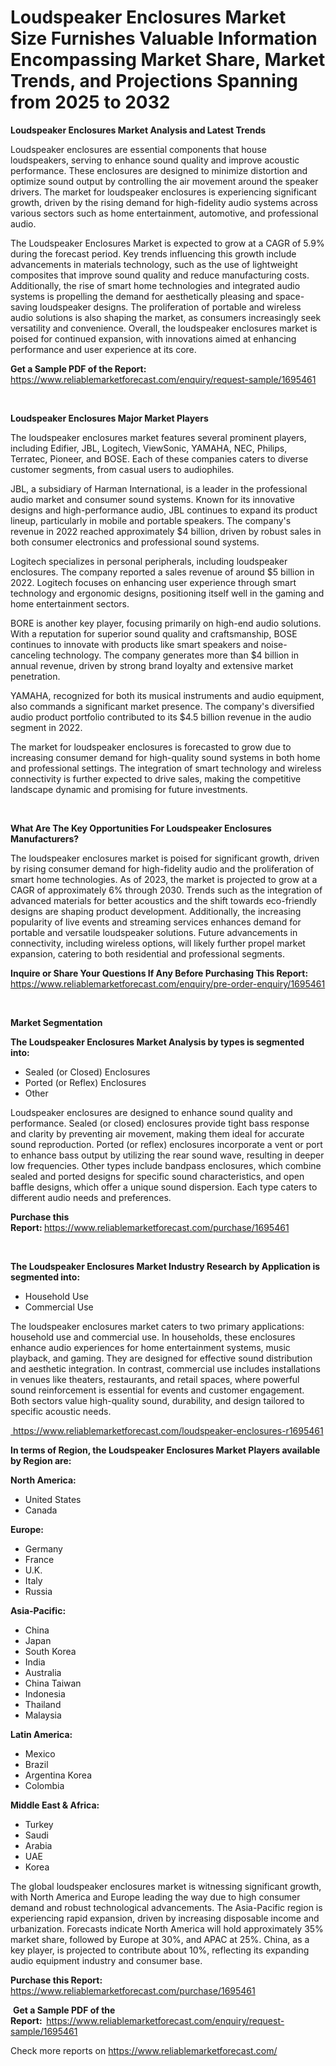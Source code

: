 <p><h1>Loudspeaker Enclosures Market Size Furnishes Valuable Information Encompassing Market Share, Market Trends, and Projections Spanning from 2025 to 2032</h1></p><p><strong>Loudspeaker Enclosures Market Analysis and Latest Trends</strong></p>
<p><p>Loudspeaker enclosures are essential components that house loudspeakers, serving to enhance sound quality and improve acoustic performance. These enclosures are designed to minimize distortion and optimize sound output by controlling the air movement around the speaker drivers. The market for loudspeaker enclosures is experiencing significant growth, driven by the rising demand for high-fidelity audio systems across various sectors such as home entertainment, automotive, and professional audio.</p><p>The Loudspeaker Enclosures Market is expected to grow at a CAGR of 5.9% during the forecast period. Key trends influencing this growth include advancements in materials technology, such as the use of lightweight composites that improve sound quality and reduce manufacturing costs. Additionally, the rise of smart home technologies and integrated audio systems is propelling the demand for aesthetically pleasing and space-saving loudspeaker designs. The proliferation of portable and wireless audio solutions is also shaping the market, as consumers increasingly seek versatility and convenience. Overall, the loudspeaker enclosures market is poised for continued expansion, with innovations aimed at enhancing performance and user experience at its core.</p></p>
<p><strong>Get a Sample PDF of the Report:&nbsp;</strong> <a href="https://www.reliablemarketforecast.com/enquiry/request-sample/1695461?utm_campaign=2300&utm_medium=2&utm_source=Github&utm_content=ia&utm_term=27032025&utm_id=loudspeaker-enclosures">https://www.reliablemarketforecast.com/enquiry/request-sample/1695461</a></p>
<p>&nbsp;</p>
<p><strong>Loudspeaker Enclosures Major Market Players</strong></p>
<p><p>The loudspeaker enclosures market features several prominent players, including Edifier, JBL, Logitech, ViewSonic, YAMAHA, NEC, Philips, Terratec, Pioneer, and BOSE. Each of these companies caters to diverse customer segments, from casual users to audiophiles.</p><p>JBL, a subsidiary of Harman International, is a leader in the professional audio market and consumer sound systems. Known for its innovative designs and high-performance audio, JBL continues to expand its product lineup, particularly in mobile and portable speakers. The company's revenue in 2022 reached approximately $4 billion, driven by robust sales in both consumer electronics and professional sound systems.</p><p>Logitech specializes in personal peripherals, including loudspeaker enclosures. The company reported a sales revenue of around $5 billion in 2022. Logitech focuses on enhancing user experience through smart technology and ergonomic designs, positioning itself well in the gaming and home entertainment sectors.</p><p>BORE is another key player, focusing primarily on high-end audio solutions. With a reputation for superior sound quality and craftsmanship, BOSE continues to innovate with products like smart speakers and noise-canceling technology. The company generates more than $4 billion in annual revenue, driven by strong brand loyalty and extensive market penetration.</p><p>YAMAHA, recognized for both its musical instruments and audio equipment, also commands a significant market presence. The company's diversified audio product portfolio contributed to its $4.5 billion revenue in the audio segment in 2022.</p><p>The market for loudspeaker enclosures is forecasted to grow due to increasing consumer demand for high-quality sound systems in both home and professional settings. The integration of smart technology and wireless connectivity is further expected to drive sales, making the competitive landscape dynamic and promising for future investments.</p></p>
<p>&nbsp;</p>
<p><strong>What Are The Key Opportunities For Loudspeaker Enclosures Manufacturers?</strong></p>
<p><p>The loudspeaker enclosures market is poised for significant growth, driven by rising consumer demand for high-fidelity audio and the proliferation of smart home technologies. As of 2023, the market is projected to grow at a CAGR of approximately 6% through 2030. Trends such as the integration of advanced materials for better acoustics and the shift towards eco-friendly designs are shaping product development. Additionally, the increasing popularity of live events and streaming services enhances demand for portable and versatile loudspeaker solutions. Future advancements in connectivity, including wireless options, will likely further propel market expansion, catering to both residential and professional segments.</p></p>
<p><strong>Inquire or Share Your Questions If Any Before Purchasing This Report:</strong> <a href="https://www.reliablemarketforecast.com/enquiry/pre-order-enquiry/1695461?utm_campaign=2300&utm_medium=2&utm_source=Github&utm_content=ia&utm_term=27032025&utm_id=loudspeaker-enclosures">https://www.reliablemarketforecast.com/enquiry/pre-order-enquiry/1695461</a></p>
<p>&nbsp;</p>
<p><strong>Market Segmentation</strong></p>
<p><strong>The Loudspeaker Enclosures Market Analysis by types is segmented into:</strong></p>
<p><ul><li>Sealed (or Closed) Enclosures</li><li>Ported (or Reflex) Enclosures</li><li>Other</li></ul></p>
<p><p>Loudspeaker enclosures are designed to enhance sound quality and performance. Sealed (or closed) enclosures provide tight bass response and clarity by preventing air movement, making them ideal for accurate sound reproduction. Ported (or reflex) enclosures incorporate a vent or port to enhance bass output by utilizing the rear sound wave, resulting in deeper low frequencies. Other types include bandpass enclosures, which combine sealed and ported designs for specific sound characteristics, and open baffle designs, which offer a unique sound dispersion. Each type caters to different audio needs and preferences.</p></p>
<p><strong>Purchase this Report:&nbsp;</strong><a href="https://www.reliablemarketforecast.com/purchase/1695461?utm_campaign=2300&utm_medium=2&utm_source=Github&utm_content=ia&utm_term=27032025&utm_id=loudspeaker-enclosures">https://www.reliablemarketforecast.com/purchase/1695461</a></p>
<p>&nbsp;</p>
<p><strong>The Loudspeaker Enclosures Market Industry Research by Application is segmented into:</strong></p>
<p><ul><li>Household Use</li><li>Commercial Use</li></ul></p>
<p><p>The loudspeaker enclosures market caters to two primary applications: household use and commercial use. In households, these enclosures enhance audio experiences for home entertainment systems, music playback, and gaming. They are designed for effective sound distribution and aesthetic integration. In contrast, commercial use includes installations in venues like theaters, restaurants, and retail spaces, where powerful sound reinforcement is essential for events and customer engagement. Both sectors value high-quality sound, durability, and design tailored to specific acoustic needs.</p></p>
<p><a href="https://www.reliablemarketforecast.com/loudspeaker-enclosures-r1695461?utm_campaign=2300&utm_medium=2&utm_source=Github&utm_content=ia&utm_term=27032025&utm_id=loudspeaker-enclosures">&nbsp;https://www.reliablemarketforecast.com/loudspeaker-enclosures-r1695461</a></p>
<p><strong>In terms of Region, the Loudspeaker Enclosures Market Players available by Region are:</strong></p>
<p>
    <p> <strong> North America: </strong>
        <ul>
            <li>United States</li>
            <li>Canada</li>
        </ul>
        </p> 
    <p> <strong> Europe: </strong>
        <ul>
            <li>Germany</li>
            <li>France</li>
            <li>U.K.</li>
            <li>Italy</li>
            <li>Russia</li>
        </ul>
        </p> 
    <p> <strong> Asia-Pacific: </strong>
        <ul>
            <li>China</li>
            <li>Japan</li>
            <li>South Korea</li>
            <li>India</li>
            <li>Australia</li>
            <li>China Taiwan</li>
            <li>Indonesia</li>
            <li>Thailand</li>
            <li>Malaysia</li>
        </ul>
        </p> 
    <p> <strong> Latin America: </strong>
        <ul>
            <li>Mexico</li>
            <li>Brazil</li>
            <li>Argentina Korea</li>
            <li>Colombia</li>
        </ul>
        </p> 
    <p> <strong> Middle East & Africa: </strong>
        <ul>
            <li>Turkey</li>
            <li>Saudi</li>
            <li>Arabia</li>
            <li>UAE</li>
            <li>Korea</li>
        </ul>
    </p>
    </p>
<p><p>The global loudspeaker enclosures market is witnessing significant growth, with North America and Europe leading the way due to high consumer demand and robust technological advancements. The Asia-Pacific region is experiencing rapid expansion, driven by increasing disposable income and urbanization. Forecasts indicate North America will hold approximately 35% market share, followed by Europe at 30%, and APAC at 25%. China, as a key player, is projected to contribute about 10%, reflecting its expanding audio equipment industry and consumer base.</p></p>
<p><strong>Purchase this Report: </strong><a href="https://www.reliablemarketforecast.com/purchase/1695461?utm_campaign=2300&utm_medium=2&utm_source=Github&utm_content=ia&utm_term=27032025&utm_id=loudspeaker-enclosures">https://www.reliablemarketforecast.com/purchase/1695461</a></p>
<p>&nbsp;<strong>Get a Sample PDF of the Report:&nbsp;&nbsp;</strong><a href="https://www.reliablemarketforecast.com/enquiry/request-sample/1695461?utm_campaign=2300&utm_medium=2&utm_source=Github&utm_content=ia&utm_term=27032025&utm_id=loudspeaker-enclosures">https://www.reliablemarketforecast.com/enquiry/request-sample/1695461</a></p>
<p><strong></strong></p>
<p>Check more reports on <a href="https://www.reliablemarketforecast.com/?utm_campaign=2300&utm_medium=2&utm_source=Github&utm_content=ia&utm_term=27032025&utm_id=loudspeaker-enclosures">https://www.reliablemarketforecast.com/</a></p>
